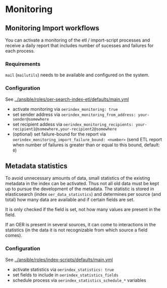 # Monitoring

## Monitoring Import workflows

You can activate a monitoring of the etl / import-script processes and receive a daily report that includes number of sucesses and failures for each process.

### Requirements

`mail` (`mailutils`) needs to be available and configured on the system.

### Configuration

See [../ansible/roles/oer-search-index-etl/defaults/main.yml](../ansible/roles/oer-search-index-etl/defaults/main.yml)

* activate monitoring via `oerindex_monitoring: true`
* set sender address via `oerindex_monitoring_from_address: your-sender@somewhere`
* set recipient addess via `oerindex_monitoring_recipients: your-recipient1@somewhere,your-recipient2@somewhere`
* (optional) set failure-bound for the report via `oerindex_monitoring_import_failure_bound: <number>` (send ETL report when number of failures is greater than or equal to this bound, default: `0`)

## Metadata statistics

To avoid unnecessary amounts of data, small statistics of the existing metadata in the index can be activated. Thus not all old data must be kept up to pursue the development of the metadata. The statistic is stored in elasticsearch (index `oer_data_statistics`) and determines per source (and total) how many data are available and if certain fields are set.

It is only checked if the field is set, not how many values are present in the field.

If an OER is present in several sources, it can come to interactions in the statistics (in the data it is not recognizable from which source a field comes).

### Configuration

See [../ansible/roles/index-scripts/defaults/main.yml](../ansible/roles/index-scripts/defaults/main.yml)

* activate statistics via `oerindex_statistics: true`
* set fields to include in `oerindex_statistics_fields`
* schedule process via `oerindex_statistics_schedule_*` variables
